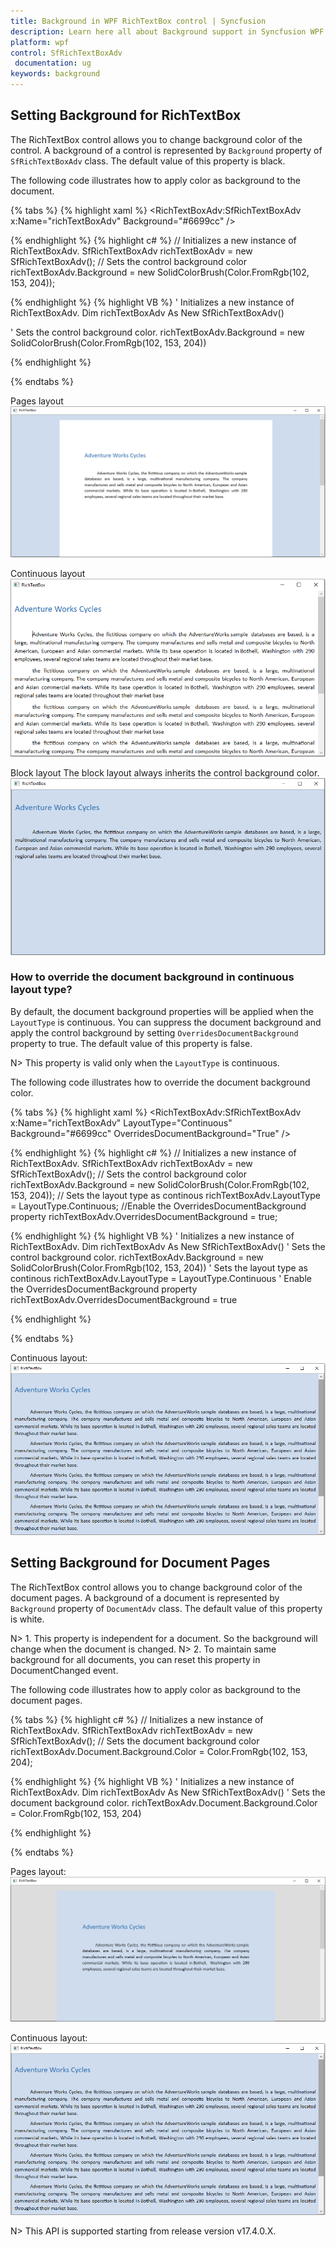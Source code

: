 ```yaml
---
title: Background in WPF RichTextBox control | Syncfusion
description: Learn here all about Background support in Syncfusion WPF RichTextBox (SfRichTextBoxAdv) control and more.
platform: wpf
control: SfRichTextBoxAdv
 documentation: ug
keywords: background
---
```


## Setting Background for RichTextBox
The RichTextBox control allows you to change background color of the control. A background of a control is represented by `Background` property of `SfRichTextBoxAdv` class. The default value of this property is black.

The following code illustrates how to apply color as background to the document.

{% tabs %}
{% highlight xaml %}
<RichTextBoxAdv:SfRichTextBoxAdv x:Name="richTextBoxAdv" Background="#6699cc" />


{% endhighlight %}
{% highlight c# %}
// Initializes a new instance of RichTextBoxAdv.
SfRichTextBoxAdv richTextBoxAdv = new SfRichTextBoxAdv();
// Sets the control background color
richTextBoxAdv.Background = new SolidColorBrush(Color.FromRgb(102, 153, 204));


{% endhighlight %}
{% highlight VB %}
' Initializes a new instance of RichTextBoxAdv.
Dim richTextBoxAdv As New SfRichTextBoxAdv()

' Sets the control background color.
richTextBoxAdv.Background = new SolidColorBrush(Color.FromRgb(102, 153, 204))


{% endhighlight %}

{% endtabs %}

Pages layout
![Pages layout](Image_images/control_page.PNG)

Continuous layout
![Continuous layout](Image_images/continous_noBackground.PNG)

Block layout
The block layout always inherits the control background color.
![Bolck layout](Image_images/Control_background_block.PNG)

### How to override the document background in continuous layout type?
By default, the document background properties will be applied when the `LayoutType` is continuous. You can suppress the document background and apply the control background by setting `OverridesDocumentBackground` property to true. The default value of this property is false.

N> This property is valid only when the `LayoutType` is continuous.

The following code illustrates how to override the document background color.

{% tabs %}
{% highlight xaml %}
<RichTextBoxAdv:SfRichTextBoxAdv x:Name="richTextBoxAdv" LayoutType="Continuous" Background="#6699cc" OverridesDocumentBackground="True" />


{% endhighlight %}
{% highlight c# %}
// Initializes a new instance of RichTextBoxAdv.
SfRichTextBoxAdv richTextBoxAdv = new SfRichTextBoxAdv();
// Sets the control background color
richTextBoxAdv.Background = new SolidColorBrush(Color.FromRgb(102, 153, 204));
// Sets the layout type as continous 
richTextBoxAdv.LayoutType = LayoutType.Continuous;
//Enable the OverridesDocumentBackground property 
richTextBoxAdv.OverridesDocumentBackground = true;


{% endhighlight %}
{% highlight VB %}
' Initializes a new instance of RichTextBoxAdv.
Dim richTextBoxAdv As New SfRichTextBoxAdv()
' Sets the control background color.
richTextBoxAdv.Background = new SolidColorBrush(Color.FromRgb(102, 153, 204))
' Sets the layout type as continous 
richTextBoxAdv.LayoutType = LayoutType.Continuous
' Enable the OverridesDocumentBackground property
richTextBoxAdv.OverridesDocumentBackground = true


{% endhighlight %}

{% endtabs %}

Continuous layout:
![Continuous layout](Image_images/continous_layout.PNG)

## Setting Background for Document Pages

The RichTextBox control allows you to change background color of the document pages. A background of a document is represented by `Background` property of `DocumentAdv` class. The default value of this property is white.

N> 1. This property is independent for a document. So the background will change when the document is changed.
N> 2. To maintain same background for all documents, you can reset this property in DocumentChanged event.

The following code illustrates how to apply color as background to the document pages.

{% tabs %}
{% highlight c# %}
// Initializes a new instance of RichTextBoxAdv.
SfRichTextBoxAdv richTextBoxAdv = new SfRichTextBoxAdv();
// Sets the document background color
richTextBoxAdv.Document.Background.Color = Color.FromRgb(102, 153, 204);


{% endhighlight %}
{% highlight VB %}
' Initializes a new instance of RichTextBoxAdv.
Dim richTextBoxAdv As New SfRichTextBoxAdv()
' Sets the document background color.
richTextBoxAdv.Document.Background.Color = Color.FromRgb(102, 153, 204)



{% endhighlight %}

{% endtabs %}


Pages layout:
![Page background](Image_images/Pages_background.PNG)

Continuous layout:
![Continuos layout](Image_images/continous_layout.PNG)

N> This API is supported starting from release version v17.4.0.X.
